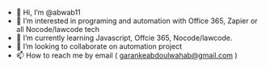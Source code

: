 - 👋 Hi, I’m @abwab11
- 👀 I’m interested in programing and automation with Office 365, Zapier or all Nocode/lawcode tech
- 🌱 I’m currently learning Javascript, Offcie 365, Nocode/lawcode.
- 💞️ I’m looking to collaborate on automation project
- 📫 How to reach me by email ( garankeabdoulwahab@gmail.com )

<!---
abwab11/abwab11 is a ✨ special ✨ repository because its `README.md` (this file) appears on your GitHub profile.
You can click the Preview link to take a look at your changes.
--->
